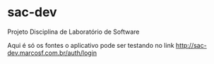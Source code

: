 # sac-dev
Projeto Disciplina de Laboratório de Software

Aqui é só os fontes o aplicativo pode ser testando no link http://sac-dev.marcosf.com.br/auth/login
